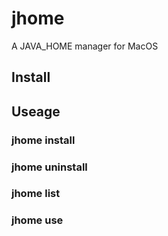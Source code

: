 # jhome

A JAVA_HOME manager for MacOS

## Install




## Useage

### jhome install

### jhome uninstall

### jhome list

### jhome use